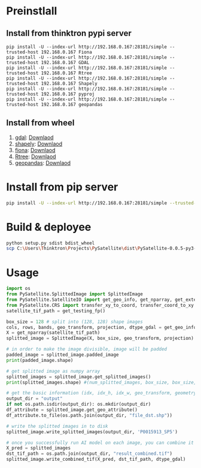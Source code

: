 # Preinstlall
## Install from thinktron pypi server
```
pip install -U --index-url http://192.168.0.167:28181/simple --trusted-host 192.168.0.167 Fiona
pip install -U --index-url http://192.168.0.167:28181/simple --trusted-host 192.168.0.167 GDAL
pip install -U --index-url http://192.168.0.167:28181/simple --trusted-host 192.168.0.167 Rtree
pip install -U --index-url http://192.168.0.167:28181/simple --trusted-host 192.168.0.167 Shapely
pip install -U --index-url http://192.168.0.167:28181/simple --trusted-host 192.168.0.167 pyproj
pip install -U --index-url http://192.168.0.167:28181/simple --trusted-host 192.168.0.167 geopandas
```

## Install from wheel
1. [gdal](https://www.lfd.uci.edu/~gohlke/pythonlibs/#gdal): [Downlaod](https://download.lfd.uci.edu/pythonlibs/t4jqbe6o/GDAL-2.4.1-cp36-cp36m-win_amd64.whl)
1. [shapely](https://www.lfd.uci.edu/~gohlke/pythonlibs/#shapely): [Downlaod](https://download.lfd.uci.edu/pythonlibs/t4jqbe6o/Shapely-1.6.4.post2-cp36-cp36m-win_amd64.whl)
1. [fiona](https://www.lfd.uci.edu/~gohlke/pythonlibs/#fiona):  [Downlaod](https://download.lfd.uci.edu/pythonlibs/t4jqbe6o/Fiona-1.8.6-cp36-cp36m-win_amd64.whl)
1. [Rtree](https://www.lfd.uci.edu/~gohlke/pythonlibs/#rtree): [Downlaod](https://download.lfd.uci.edu/pythonlibs/t4jqbe6o/Rtree-0.8.3-cp36-cp36m-win_amd64.whl)
1. [geopandas](https://www.lfd.uci.edu/~gohlke/pythonlibs/#geopandas): [Downlaod](https://download.lfd.uci.edu/pythonlibs/t4jqbe6o/geopandas-0.5.0-py2.py3-none-any.whl)

# Install from pip server
```bash
pip install -U --index-url http://192.168.0.167:28181/simple --trusted-host 192.168.0.167 PySatellite
```

# Build & deployee
```bash
python setup.py sdist bdist_wheel
scp C:\Users\Thinktron\Projects\PySatellite\dist\PySatellite-0.0.5-py3-none-any.whl  thinktron@rd.thinktronltd.com:/home/thinktron/pypi/PySatellite-0.0.5-py3-none-any.whl
```

# Usage
```python
import os
from PySatellite.SplittedImage import SplittedImage
from PySatellite.SatelliteIO import get_geo_info, get_nparray, get_extend, get_testing_fp
from PySatellite.CRS import transfer_xy_to_coord, transfer_coord_to_xy
satellite_tif_path = get_testing_fp()

box_size = 128 # split into (128, 128) shape images
cols, rows, bands, geo_transform, projection, dtype_gdal = get_geo_info(satellite_tif_path)
X = get_nparray(satellite_tif_path)
splitted_image = SplittedImage(X, box_size, geo_transform, projection)

# in order to make the image divisible, image will be padded
padded_image = splitted_image.padded_image 
print(padded_image.shape)

# get splitted image as numpy array
splitted_images = splitted_image.get_splitted_images()
print(splitted_images.shape) #(num_splitted_images, box_size, box_size, num_bands)

# get the basic information (idx, idx_h, idx_w, geo_transform, geometry) of each splitted images
output_dir = "output"
if not os.path.isdir(output_dir): os.mkdir(output_dir)
df_attribute = splitted_image.get_geo_attribute()
df_attribute.to_file(os.path.join(output_dir, "file_dst.shp"))

# write the splitted images in to disk
splitted_image.write_splitted_images(output_dir, 'P0015913_SP5')

# once you successfully run AI model on each image, you can combine it into one
X_pred = splitted_images
dst_tif_path = os.path.join(output_dir, "result_combined.tif")
splitted_image.write_combined_tif(X_pred, dst_tif_path, dtype_gdal)
```

